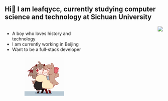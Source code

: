 ## Hi👋 I am leafqycc, currently studying computer science and technology at Sichuan University

<div style="display: flex; flex-direction: column;">
  <div style="display: flex; justify-content: space-between;">
    <div style="text-align: left; width: 100%;">
      <ul>
        <li>A boy who loves history and technology</li>
        <li>I am currently working in Beijing</li>
        <li>Want to be a full-stack developer</li>
      </ul>
      <center>
      <img src="https://raw.githubusercontent.com/leafqycc/leafqycc/main/neuro-evil.gif" style="width:50%;">
    </div>
    <div style="text-align: right; width: 100%;">
      <img src="https://github-readme-stats.vercel.app/api?username=leafqycc&show_icons=true">
    </div>
  </div>
  </div>
</div>

<!--
**leafqycc/leafqycc** is a ✨ _special_ ✨ repository because its `README.md` (this file) appears on your GitHub profile.

Here are some ideas to get you started:

- 🔭 I’m currently working on ...
- 🌱 I’m currently learning ...
- 👯 I’m looking to collaborate on ...
- 🤔 I’m looking for help with ...
- 💬 Ask me about ...
- 📫 How to reach me: ...
- 😄 Pronouns: ...
- ⚡ Fun fact: ...
-->
